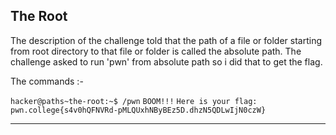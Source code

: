 ## The Root
The description of the challenge told that the path of a file or folder starting from root directory to that file or folder is called the absolute path. The challenge asked to run 'pwn' from absolute path so i did that to get the flag.

The commands :-

` hacker@paths~the-root:~$ /pwn ` 
` BOOM!!! `
` Here is your flag: `
` pwn.college{s4v0hQFNVRd-pMLQUxhNByBEz5D.dhzN5QDLwIjN0czW} `

- - -
